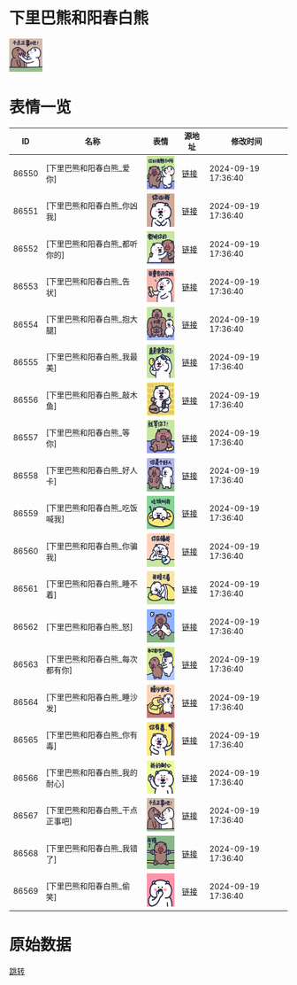 # 下里巴熊和阳春白熊

<img src="./cover.png" height="60" alt="cover" />

# 表情一览

|ID|名称|表情|源地址|修改时间|
|----|----|----|----|----|
|86550|[下里巴熊和阳春白熊_爱你]|<img src="./pic/086550_%5B下里巴熊和阳春白熊_爱你%5D.png" height="60" alt="爱你"/>|[链接](https://i0.hdslb.com/bfs/garb/da8c198fea38b22079d3b799a33455693218c2fc.png)|2024-09-19 17:36:40|
|86551|[下里巴熊和阳春白熊_你凶我]|<img src="./pic/086551_%5B下里巴熊和阳春白熊_你凶我%5D.png" height="60" alt="你凶我"/>|[链接](https://i0.hdslb.com/bfs/garb/762bfe45fed6d3476cf86c88b5e212e3958f0c59.png)|2024-09-19 17:36:40|
|86552|[下里巴熊和阳春白熊_都听你的]|<img src="./pic/086552_%5B下里巴熊和阳春白熊_都听你的%5D.png" height="60" alt="都听你的"/>|[链接](https://i0.hdslb.com/bfs/garb/eecc8896f12569b1d8028b465c1ee9fb31fdf506.png)|2024-09-19 17:36:40|
|86553|[下里巴熊和阳春白熊_告状]|<img src="./pic/086553_%5B下里巴熊和阳春白熊_告状%5D.png" height="60" alt="告状"/>|[链接](https://i0.hdslb.com/bfs/garb/ffd54dc2091612da44db6b970850584255d6abda.png)|2024-09-19 17:36:40|
|86554|[下里巴熊和阳春白熊_抱大腿]|<img src="./pic/086554_%5B下里巴熊和阳春白熊_抱大腿%5D.png" height="60" alt="抱大腿"/>|[链接](https://i0.hdslb.com/bfs/garb/c6d3d1b7025a47ad5c93063525364cba52629695.png)|2024-09-19 17:36:40|
|86555|[下里巴熊和阳春白熊_我最美]|<img src="./pic/086555_%5B下里巴熊和阳春白熊_我最美%5D.png" height="60" alt="我最美"/>|[链接](https://i0.hdslb.com/bfs/garb/3cdc1c4030292f007d81666df397115cee79ee97.png)|2024-09-19 17:36:40|
|86556|[下里巴熊和阳春白熊_敲木鱼]|<img src="./pic/086556_%5B下里巴熊和阳春白熊_敲木鱼%5D.png" height="60" alt="敲木鱼"/>|[链接](https://i0.hdslb.com/bfs/garb/74b60293dc913e00bec859c2b785c9e0eafd8d13.png)|2024-09-19 17:36:40|
|86557|[下里巴熊和阳春白熊_等你]|<img src="./pic/086557_%5B下里巴熊和阳春白熊_等你%5D.png" height="60" alt="等你"/>|[链接](https://i0.hdslb.com/bfs/garb/4d3e7752ed18eb8e7ae36956ca64f0f5ec73043a.png)|2024-09-19 17:36:40|
|86558|[下里巴熊和阳春白熊_好人卡]|<img src="./pic/086558_%5B下里巴熊和阳春白熊_好人卡%5D.png" height="60" alt="好人卡"/>|[链接](https://i0.hdslb.com/bfs/garb/ae9cc8175a90cd7ddb17249351107dd524c9ce36.png)|2024-09-19 17:36:40|
|86559|[下里巴熊和阳春白熊_吃饭喊我]|<img src="./pic/086559_%5B下里巴熊和阳春白熊_吃饭喊我%5D.png" height="60" alt="吃饭喊我"/>|[链接](https://i0.hdslb.com/bfs/garb/26929966e3bdea1eaeb7b6e33fb4b5827aa455b1.png)|2024-09-19 17:36:40|
|86560|[下里巴熊和阳春白熊_你骗我]|<img src="./pic/086560_%5B下里巴熊和阳春白熊_你骗我%5D.png" height="60" alt="你骗我"/>|[链接](https://i0.hdslb.com/bfs/garb/83670617990f531b78bb8c851b8c67991146f664.png)|2024-09-19 17:36:40|
|86561|[下里巴熊和阳春白熊_睡不着]|<img src="./pic/086561_%5B下里巴熊和阳春白熊_睡不着%5D.png" height="60" alt="睡不着"/>|[链接](https://i0.hdslb.com/bfs/garb/626a02cf31c07922cfd7023557cfb1f69daa6d90.png)|2024-09-19 17:36:40|
|86562|[下里巴熊和阳春白熊_怒]|<img src="./pic/086562_%5B下里巴熊和阳春白熊_怒%5D.png" height="60" alt="怒"/>|[链接](https://i0.hdslb.com/bfs/garb/f582a025dacd3d0555bf596a0660efe851c6a9ce.png)|2024-09-19 17:36:40|
|86563|[下里巴熊和阳春白熊_每次都有你]|<img src="./pic/086563_%5B下里巴熊和阳春白熊_每次都有你%5D.png" height="60" alt="每次都有你"/>|[链接](https://i0.hdslb.com/bfs/garb/128ed740f66308ab8b7e688ac78f06fcccda764a.png)|2024-09-19 17:36:40|
|86564|[下里巴熊和阳春白熊_睡沙发]|<img src="./pic/086564_%5B下里巴熊和阳春白熊_睡沙发%5D.png" height="60" alt="睡沙发"/>|[链接](https://i0.hdslb.com/bfs/garb/888f1feaace123db5e40d5c4eb29e76ebbc11d71.png)|2024-09-19 17:36:40|
|86565|[下里巴熊和阳春白熊_你有毒]|<img src="./pic/086565_%5B下里巴熊和阳春白熊_你有毒%5D.png" height="60" alt="你有毒"/>|[链接](https://i0.hdslb.com/bfs/garb/c15be7357d7d3da3e0363230f97223d5bd329a8c.png)|2024-09-19 17:36:40|
|86566|[下里巴熊和阳春白熊_我的耐心]|<img src="./pic/086566_%5B下里巴熊和阳春白熊_我的耐心%5D.png" height="60" alt="我的耐心"/>|[链接](https://i0.hdslb.com/bfs/garb/1caf4e5900899a48bf2f71591453c97f1da6104f.png)|2024-09-19 17:36:40|
|86567|[下里巴熊和阳春白熊_干点正事吧]|<img src="./pic/086567_%5B下里巴熊和阳春白熊_干点正事吧%5D.png" height="60" alt="干点正事吧"/>|[链接](https://i0.hdslb.com/bfs/garb/80ec8b1e39dcb2fd417e1fbf48045ae4e13244fd.png)|2024-09-19 17:36:40|
|86568|[下里巴熊和阳春白熊_我错了]|<img src="./pic/086568_%5B下里巴熊和阳春白熊_我错了%5D.png" height="60" alt="我错了"/>|[链接](https://i0.hdslb.com/bfs/garb/a18f7ebeae0d3f37ebae887b0f0db2e939effa47.png)|2024-09-19 17:36:40|
|86569|[下里巴熊和阳春白熊_偷笑]|<img src="./pic/086569_%5B下里巴熊和阳春白熊_偷笑%5D.png" height="60" alt="偷笑"/>|[链接](https://i0.hdslb.com/bfs/garb/f1f21e38938f2b5f59ea3daab4edf3b6c23b6d6f.png)|2024-09-19 17:36:40|

# 原始数据

[跳转](./raw.json)

